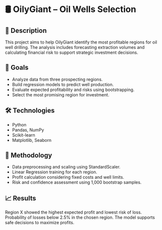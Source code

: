 # 🛢️ OilyGiant – Oil Wells Selection

## 📖 Description

This project aims to help OilyGiant identify the most profitable regions for oil well drilling. The analysis includes forecasting extraction volumes and calculating financial risk to support strategic investment decisions.  

## 🎯 Goals

- Analyze data from three prospecting regions.  
- Build regression models to predict well production.  
- Evaluate expected profitability and risks using bootstrapping.  
- Select the most promising region for investment.  

## 🛠 Technologies

- Python  
- Pandas, NumPy  
- Scikit-learn  
- Matplotlib, Seaborn  

## 📌 Methodology

- Data preprocessing and scaling using StandardScaler.  
- Linear Regression training for each region.  
- Profit calculation considering fixed costs and well limits.  
- Risk and confidence assessment using 1,000 bootstrap samples.  

## 📈 Results

Region X showed the highest expected profit and lowest risk of loss. Probability of losses below 2.5% in the chosen region. The model supports safe decisions to maximize profits.  
